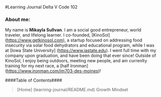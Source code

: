 #Learning Journal Delta V Code 102

### About me:
My name is **Mikayla Sullvan**. I am a social good entrepreneur, world traveler, and lifelong learner.  I co-founded, [KinoSol] (https://www.getkinosol.com), a startup focused on addressing food insecurity via solar food dehydrators and educational program, while I was at [Iowa State University] (https://www.iastate.edu). I went full time with my company upon graduation, and have been doing that ever since! Outside of KinoSol, I enjoy being outdoors, meeting new people, and am currenlty training for my next race, a [half Ironman] (https://www.ironman.com/im703-des-moines)! 

####Table of Contents####
> [Home] (learning-journal/README.md)
> Growth Mindset
